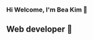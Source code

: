 ### Hi Welcome, I'm Bea Kim 👋

## Web developer 👋


<!--
**beak16/beak16** is a ✨ _special_ ✨ repository because its `README.md` (this file) appears on your GitHub profile.

Developers who create beneficial social values
A developer who thinks, researches, creates, and connets to practical realization by web
-->
